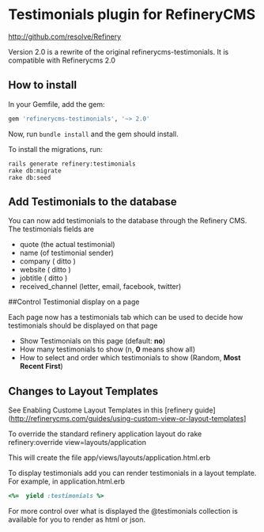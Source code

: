 # Testimonials plugin for RefineryCMS
http://github.com/resolve/Refinery

Version 2.0 is a rewrite of the original refinerycms-testimonials. It is compatible with Refinerycms 2.0

## How to install

In your Gemfile, add the gem:

```ruby
gem 'refinerycms-testimonials', '~> 2.0'
```

Now, run `bundle install` and the gem should install.

To install the migrations, run:

    rails generate refinery:testimonials
    rake db:migrate
    rake db:seed

## Add Testimonials to the database


You can now add testimonials to the database through the Refinery CMS.
The testimonials fields are
+ quote (the actual testimonial)
+ name (of testimonial sender)
+ company ( ditto )
+ website ( ditto )
+ jobtitle ( ditto )
+ received_channel (letter, email, facebook, twitter)

##Control Testimonial display on a page

Each page now has a testimonials tab which can be used to decide how testimonials should be displayed on that page

+ Show Testimonials on this page (default:  __no__)
+ How many testimonials to show (n, __0__ means show all)
+ How to select and order which testimonials to show (Random, __Most Recent First__)


## Changes to Layout Templates

See Enabling Custome Layout Templates in this [refinery guide](http://refinerycms.com/guides/using-custom-view-or-layout-templates]

To override the standard refinery application layout do
rake refinery:override view=layouts/application

This will create the file app/views/layouts/application.html.erb

To display testimonials add you can render testimonials in a layout template.
For example, in application.html.erb

````ruby
<%=  yield :testimonials %>
````

For more control over what is displayed the @testimonials collection is available for you to render as html or json.



